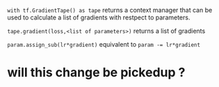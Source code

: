 `with tf.GradientTape() as tape`
returns a context manager that can be used to calculate a list of gradients with restpect to parameters.

`tape.gradient(loss,<list of parameters>)`
returns a list of gradients

`param.assign_sub(lr*gradient)`
equivalent to `param -= lr*gradient`
# will this change be pickedup ?



